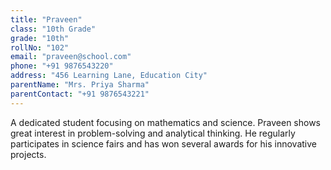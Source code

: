 ```yaml
---
title: "Praveen"
class: "10th Grade"
grade: "10th"
rollNo: "102"
email: "praveen@school.com"
phone: "+91 9876543220"
address: "456 Learning Lane, Education City"
parentName: "Mrs. Priya Sharma"
parentContact: "+91 9876543221"
---
```

A dedicated student focusing on mathematics and science. Praveen shows great interest in problem-solving and analytical thinking. He regularly participates in science fairs and has won several awards for his innovative projects.
